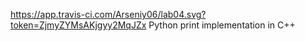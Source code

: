 https://app.travis-ci.com/Arseniy06/lab04.svg?token=ZjmyZYMsAKjgyy2MqJZx
Python print implementation in C++
